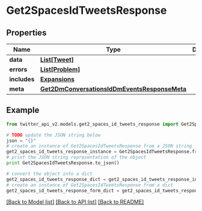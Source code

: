 # Get2SpacesIdTweetsResponse


## Properties
Name | Type | Description | Notes
------------ | ------------- | ------------- | -------------
**data** | [**List[Tweet]**](Tweet.md) |  | [optional] 
**errors** | [**List[Problem]**](Problem.md) |  | [optional] 
**includes** | [**Expansions**](Expansions.md) |  | [optional] 
**meta** | [**Get2DmConversationsIdDmEventsResponseMeta**](Get2DmConversationsIdDmEventsResponseMeta.md) |  | [optional] 

## Example

```python
from twitter_api_v2.models.get2_spaces_id_tweets_response import Get2SpacesIdTweetsResponse

# TODO update the JSON string below
json = "{}"
# create an instance of Get2SpacesIdTweetsResponse from a JSON string
get2_spaces_id_tweets_response_instance = Get2SpacesIdTweetsResponse.from_json(json)
# print the JSON string representation of the object
print Get2SpacesIdTweetsResponse.to_json()

# convert the object into a dict
get2_spaces_id_tweets_response_dict = get2_spaces_id_tweets_response_instance.to_dict()
# create an instance of Get2SpacesIdTweetsResponse from a dict
get2_spaces_id_tweets_response_form_dict = get2_spaces_id_tweets_response.from_dict(get2_spaces_id_tweets_response_dict)
```
[[Back to Model list]](../README.md#documentation-for-models) [[Back to API list]](../README.md#documentation-for-api-endpoints) [[Back to README]](../README.md)


